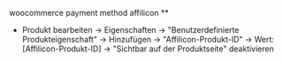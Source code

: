 woocommerce payment method affilicon **

- Produkt bearbeiten -> Eigenschaften -> "Benutzerdefinierte Produkteigenschaft" -> Hinzufügen
-> "Affilicon-Produkt-ID" -> Wert: [Affilicon-Produkt-ID]
-> "Sichtbar auf der Produktseite" deaktivieren